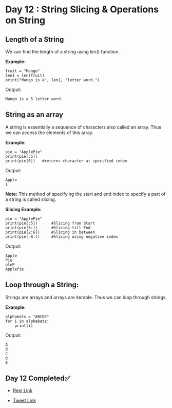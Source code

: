# Day 12 : String Slicing & Operations on String

## Length of a String
We can find the length of a string using len() function.

**Example:**
```
fruit = "Mango"
len1 = len(fruit)
print("Mango is a", len1, "letter word.")
```

Output:
```
Mango is a 5 letter word.
```

## String as an array
A string is essentially a sequence of characters also called an array. Thus we can access the elements of this array.

**Example:**
```
pie = "ApplePie"
print(pie[:5])
print(pie[6])	#returns character at specified index
```

Output:
```
Apple
i
```

**Note:** This method of specifying the start and end index to specify a part of a string is called slicing.

**Slicing Example:**
```
pie = "ApplePie"
print(pie[:5])      #Slicing from Start
print(pie[5:])      #Slicing till End
print(pie[2:6])     #Slicing in between
print(pie[-8:])     #Slicing using negative index
```

Output:
```
Apple
Pie
pleP
ApplePie
```

## Loop through a String:
Strings are arrays and arrays are iterable. Thus we can loop through strings.

**Example:**
```
alphabets = "ABCDE"
for i in alphabets:
    print(i)
```

Output:
```
A
B
C
D
E
```

## Day 12 Completed✅ 

* [Repl Link](https://replit.com/@kishanrajput23/12-Day12-Strings-Slicing)

* [Tweet Link](https://twitter.com/kishan_rajput23/status/1601246895695069185?s=20&t=3hSp2CwgFqv9HaE5HqODaA)
